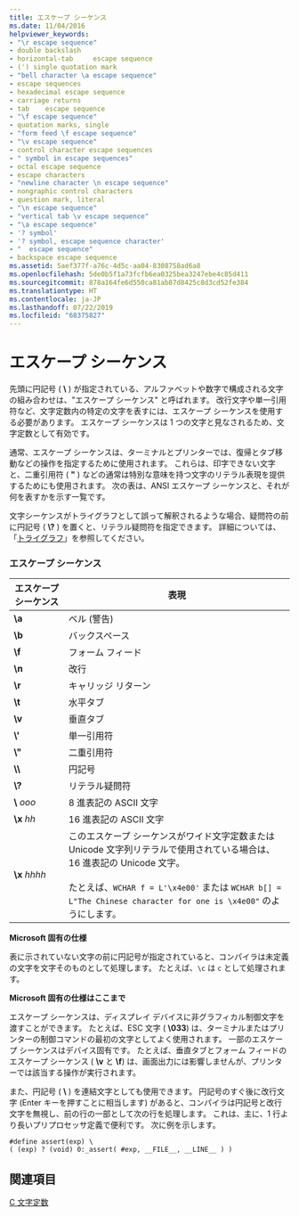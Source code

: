 ```yaml
---
title: エスケープ シーケンス
ms.date: 11/04/2016
helpviewer_keywords:
- "\r escape sequence"
- double backslash
- horizontal-tab 	 escape sequence
- (') single quotation mark
- "bell character \a escape sequence"
- escape sequences
- hexadecimal escape sequence
- carriage returns
- tab 	 escape sequence
- "\f escape sequence"
- quotation marks, single
- "form feed \f escape sequence"
- "\v escape sequence"
- control character escape sequences
- " symbol in escape sequences"
- octal escape sequence
- escape characters
- "newline character \n escape sequence"
- nongraphic control characters
- question mark, literal
- "\n escape sequence"
- "vertical tab \v escape sequence"
- "\a escape sequence"
- '? symbol'
- '? symbol, escape sequence character'
- "	 escape sequence"
- backspace escape sequence
ms.assetid: 5aef377f-a76c-4d5c-aa04-8308758ad6a8
ms.openlocfilehash: 5de0b5f1a73fcfb6ea0325bea3247ebe4c85d411
ms.sourcegitcommit: 878a164fe6d550ca81ab87d8425c8d3cd52fe384
ms.translationtype: HT
ms.contentlocale: ja-JP
ms.lasthandoff: 07/22/2019
ms.locfileid: "68375827"
---
```

# <a name="escape-sequences"></a>エスケープ シーケンス

先頭に円記号 ( **\\** ) が指定されている、アルファベットや数字で構成される文字の組み合わせは、"エスケープ シーケンス" と呼ばれます。 改行文字や単一引用符など、文字定数内の特定の文字を表すには、エスケープ シーケンスを使用する必要があります。 エスケープ シーケンスは 1 つの文字と見なされるため、文字定数として有効です。

通常、エスケープ シーケンスは、ターミナルとプリンターでは、復帰とタブ移動などの操作を指定するために使用されます。 これらは、印字できない文字と、二重引用符 ( **"** ) などの通常は特別な意味を持つ文字のリテラル表現を提供するためにも使用されます。 次の表は、ANSI エスケープ シーケンスと、それが何を表すかを示す一覧です。

文字シーケンスがトライグラフとして誤って解釈されるような場合、疑問符の前に円記号 ( **\\?** ) を置くと、リテラル疑問符を指定できます。 詳細については、「[トライグラフ](../c-language/trigraphs.md)」を参照してください。

### <a name="escape-sequences"></a>エスケープ シーケンス

|エスケープ シーケンス|表現|
|---------------------|----------------|
|**\a**|ベル (警告)|
|**\b**|バックスペース|
|**\f**|フォーム フィード|
|**\n**|改行|
|**\r**|キャリッジ リターン|
|**\t**|水平タブ|
|**\v**|垂直タブ|
|**\\'**|単一引用符|
|**\\"**|二重引用符|
|**\\\\**|円記号|
|**\\?**|リテラル疑問符|
|**\\** *ooo*|8 進表記の ASCII 文字|
|**\x** *hh*|16 進表記の ASCII 文字|
|**\x** *hhhh*|このエスケープ シーケンスがワイド文字定数または Unicode 文字列リテラルで使用されている場合は、16 進表記の Unicode 文字。<br /><br /> たとえば、`WCHAR f = L'\x4e00'` または `WCHAR b[] = L"The Chinese character for one is \x4e00"` のようにします。|

**Microsoft 固有の仕様**

表に示されていない文字の前に円記号が指定されていると、コンパイラは未定義の文字を文字そのものとして処理します。 たとえば、`\c` は `c` として処理されます。

**Microsoft 固有の仕様はここまで**

エスケープ シーケンスは、ディスプレイ デバイスに非グラフィカル制御文字を渡すことができます。 たとえば、ESC 文字 ( **\033**) は、ターミナルまたはプリンターの制御コマンドの最初の文字としてよく使用されます。 一部のエスケープ シーケンスはデバイス固有です。 たとえば、垂直タブとフォーム フィードのエスケープ シーケンス ( **\v** と **\f**) は、画面出力には影響しませんが、プリンターでは該当する操作が実行されます。

また、円記号 ( **\\** ) を連結文字としても使用できます。 円記号のすぐ後に改行文字 (Enter キーを押すことに相当します) があると、コンパイラは円記号と改行文字を無視し、前の行の一部として次の行を処理します。 これは、主に、1 行より長いプリプロセッサ定義で便利です。 次に例を示します。

```
#define assert(exp) \
( (exp) ? (void) 0:_assert( #exp, __FILE__, __LINE__ ) )
```

## <a name="see-also"></a>関連項目

[C 文字定数](../c-language/c-character-constants.md)
